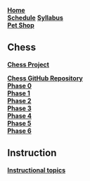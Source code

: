 [**Home**](Home)  
[**Schedule**](Home#outcomes)  <!--If structure for schedules is made, they could be moved to wiki-->
[**Syllabus**](../instruction/syllabus/syllabus.md)  
[**Pet Shop**](../petshop/petshop.md)  

## Chess
[**Chess Project**](../chess/chess.md)  
<!--Chess Assignments-->
[**Chess GitHub Repository**](../chess/chess-github-repository/chess-github-repository.md)  
[**Phase 0**](../chess/0-chess-moves/chess-moves.md)  
[**Phase 1**](../chess/1-chess-game/chess-game.md)  
[**Phase 2**](../chess/2-server-design/server-design.md)  
[**Phase 3**](../chess/3-web-api/web-api.md)  
[**Phase 4**](../chess/4-database/database.md)  
[**Phase 5**](../chess/5-pregame/pregame.md)  
[**Phase 6**](../chess/6-gameplay/gameplay.md)  
<!--I don't think we need to link to getting started directly through here?-->

## Instruction
[**Instructional topics**](../instruction/modules.md)  
<!--Write out topics in either alphabetical or instruction order, or only parent links within modules.md-->

<!--Files not listed:
  - Chess: Code Quality Rubric
  - Phase 0: Game of Chess
  - Phase 3: TA Tips
  - Phase 4: Debugging Tips
  - Chess Phases: Getting Started (6)
  - All 40 instruction topics
-->
